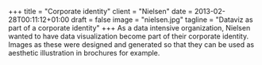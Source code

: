 +++
title = "Corporate identity"
client = "Nielsen"
date = 2013-02-28T00:11:12+01:00
draft = false
image = "nielsen.jpg"
tagline = "Dataviz as part of a corporate identity"
+++
As a data intensive organization, Nielsen wanted to have data visualization become part of their corporate identity. Images as these were designed and generated so that they can be used as aesthetic illustration in brochures for example.